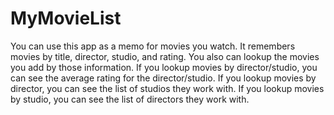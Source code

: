 # MyMovieList
You can use this app as a memo for movies you watch.
It remembers movies by title, director, studio, and rating.
You also can lookup the movies you add by those information.
If you lookup movies by director/studio, you can see the average rating for the director/studio.
If you lookup movies by director, you can see the list of studios they work with.
If you lookup movies by studio, you can see the list of directors they work with.